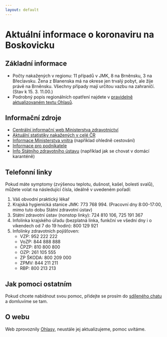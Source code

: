 ```yaml
---
layout: default
---
```


# Aktuální informace o koronaviru na Boskovicku

## Základní informace

- Počty nakažených v regionu: 11 případů v JMK, 8 na Brněnsku, 3 na
  Břeclavsku. Žena z Blanenska má na okrese jen trvalý pobyt, ale žije
  právě na Brněnsku. Všechny případy mají určitou vazbu na zahraničí.
  (Stav k 15. 3. 11.00.)
- Podrobný popis regionálních opatření najdete v [pravidelně aktualizovaném textu Ohlasů](https://ohlasy.info/clanky/2020/03/koronavirus-opatreni.html).

## Informační zdroje

- [Centrální informační web Ministerstva zdravotnictví](https://koronavirus.mzcr.cz/)
- [Aktuální statistiky nakažených v celé ČR](https://onemocneni-aktualne.mzcr.cz/covid-19)
- [Informace Ministerstva vnitra](https://www.mvcr.cz/clanek/coronavirus-informace-mv.aspx) (například ohledně cestování)
- [Informace pro podnikatele](https://www.businessinfo.cz/clanky/odpovedi-na-nejcastejsi-dotazy-podnikatelu-ohledne-aktualnich-opatreni-proti-sireni-koronaviru/)
- [Info Státního zdravotního ústavu](http://www.szu.cz/tema/prevence/rady-a-doporuceni-pro-domaci-karantenu) (například jak se chovat v domácí karanténě)

## Telefonní linky

Pokud máte symptomy (zvýšenou teplotu, dušnost, kašel, bolesti svalů), můžete volat na následující čísla,
ideálně v uvedeném pořadí:

1. Váš obvodní praktický lékař
2. Krajská hygienická stanice JMK: 773 768 994. (Pracovní dny 8:00-17:00, mimo tuto dobu Státní zdravotní ústav)
3. Státní zdravotní ústav (nonstop linky): 724 810 106, 725 191 367
4. Infolinka krajského úřadu (bezplatná linka, funkční ve všední dny i o víkendech od 7 do 19 hodin): 800 129 921
5. Infolinky zdravotních pojišťoven:
   - VZP: 952 222 222
   - VoZP: 844 888 888
   - ČPZP: 810 800 800
   - OZP: 261 105 555
   - ZP ŠKODA: 800 209 000
   - ZPMV: 844 211 211
   - RBP: 800 213 213

## Jak pomoci ostatním

Pokud chcete nabídnout svou pomoc, přidejte se prosím do [sdíleného chatu](http://bit.ly/koronabce) a domluvíme se tam.

## O webu

Web zprovoznily [Ohlasy](https://ohlasy.info), neustále jej aktualizujeme, pomoc uvítáme.

